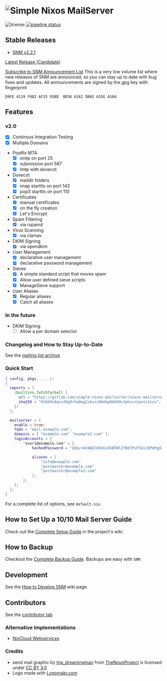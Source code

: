 # ![Simple Nixos MailServer][logo]
![license](https://img.shields.io/badge/license-GPL3-brightgreen.svg)
[![pipeline status](https://gitlab.com/simple-nixos-mailserver/nixos-mailserver/badges/master/pipeline.svg)](https://gitlab.com/simple-nixos-mailserver/nixos-mailserver/commits/master)


## Stable Releases

* [SNM v2.2.1](https://gitlab.com/simple-nixos-mailserver/nixos-mailserver/tags/v2.2.1)

[Latest Release (Candidate)](https://gitlab.com/simple-nixos-mailserver/nixos-mailserver/tags/v2.2.1)

[Subscribe to SNM Announcement List](https://www.freelists.org/list/snm)
This is a very low volume list where new releases of SNM are announced, so you
can stay up to date with bug fixes and updates. All announcements are signed by
the gpg key with fingerprint

```
D9FE 4119 F082 6F15 93BD  BD36 6162 DBA5 635E A16A
```


## Features
### v2.0
 * [x] Continous Integration Testing
 * [x] Multiple Domains
 * Postfix MTA
    - [x] smtp on port 25
    - [x] submission port 587
    - [x] lmtp with dovecot
 * Dovecot
    - [x] maildir folders
    - [x] imap starttls on port 143
    - [x] pop3 starttls on port 110
 * Certificates
    - [x] manual certificates
    - [x] on the fly creation
    - [x] Let's Encrypt
 * Spam Filtering
    - [x] via rspamd
 * Virus Scanning
    - [x] via clamav
 * DKIM Signing
    - [x] via opendkim
 * User Management
    - [x] declarative user management
    - [x] declarative password management
 * Sieves
    - [x] A simple standard script that moves spam
    - [x] Allow user defined sieve scripts
    - [x] ManageSieve support
 * User Aliases
    - [x] Regular aliases
    - [x] Catch all aliases

### In the future

  * DKIM Signing
    - [ ] Allow a per domain selector

### Changelog and How to Stay Up-to-Date

See the [mailing list archive](https://www.freelists.org/archive/snm/)

### Quick Start

```nix
{ config, pkgs, ... }:
{
  imports = [
    (builtins.fetchTarball {
      url = "https://gitlab.com/simple-nixos-mailserver/nixos-mailserver/-/archive/v2.2.1/nixos-mailserver-v2.2.1.tar.gz";
      sha256 = "03d49v8qnid9g9rha0wg2z6vic06mhp0b049s3whccn1axvs2zzx";
    })
  ];

  mailserver = {
    enable = true;
    fqdn = "mail.example.com";
    domains = [ "example.com" "example2.com" ];
    loginAccounts = {
        "user1@example.com" = {
            hashedPassword = "$6$/z4n8AQl6K$kiOkBTWlZfBd7PvF5GsJ8PmPgdZsFGN1jPGZufxxr60PoR0oUsrvzm2oQiflyz5ir9fFJ.d/zKm/NgLXNUsNX/";

            aliases = [
                "info@example.com"
                "postmaster@example.com"
                "postmaster@example2.com"
            ];
        };
    };
  };
}
```

For a complete list of options, see `default.nix`.



## How to Set Up a 10/10 Mail Server Guide
Check out the [Complete Setup Guide](https://gitlab.com/simple-nixos-mailserver/nixos-mailserver/wikis/A-Complete-Setup-Guide) in the project's wiki.

## How to Backup

Checkout the [Complete Backup Guide](https://gitlab.com/simple-nixos-mailserver/nixos-mailserver/wikis/A-Complete-Backup-Guide). Backups are easy with `SNM`.

## Development

See the [How to Develop SNM](https://gitlab.com/simple-nixos-mailserver/nixos-mailserver/wikis/How-to-Develop-SNM) wiki page.

## Contributors
See the [contributor tab](https://gitlab.com/simple-nixos-mailserver/nixos-mailserver/graphs/master)

### Alternative Implementations
 * [NixCloud Webservices](https://github.com/nixcloud/nixcloud-webservices)

### Credits
 * send mail graphic by [tnp_dreamingmao](https://thenounproject.com/dreamingmao)
   from [TheNounProject](https://thenounproject.com/) is licensed under
   [CC BY 3.0](http://creativecommons.org/~/3.0/)
 * Logo made with [Logomakr.com](https://logomakr.com)




[logo]: logo/logo.png
